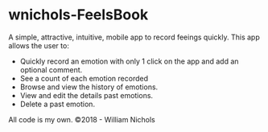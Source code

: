 # wnichols-FeelsBook
A simple, attractive, intuitive, mobile app to record feeings quickly. This app allows the user to:
   * Quickly record an emotion with only 1 click on the app and add an optional comment.
   * See a count of each emotion recorded
   * Browse and view the history of emotions.
   * View and edit the details past emotions.
   * Delete a past emotion.

All code is my own.
©2018 - William Nichols
